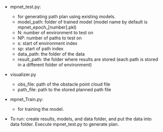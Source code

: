 * mpnet_test.py:
    * for generating path plan using existing models.
    * model_path: folder of trained model (model name by default is mpnet_epoch_[number].pkl)
    * N: number of environment to test on
    * NP: number of paths to test on
    * s: start of environment index
    * sp: start of path index
    * data_path: the folder of the data
    * result_path: the folder where results are stored (each path is stored in a different folder of environment)

* visualizer.py
    * obs_file: path of the obstacle point cloud file
    * path_file: path to the stored planned path file

* mpnet_Train.py:
    * for training the model.

* To run: create results, models, and data folder, and put the data into data folder. Execute mpnet_test.py to generate plan.
